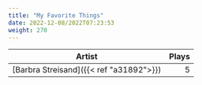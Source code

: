 ```yaml
---
title: "My Favorite Things"
date: 2022-12-08/2022T07:23:53
weight: 270
---
```




 Artist | Plays 
----- | -----:
[Barbra Streisand]({{< ref "a31892">}}) | 5
